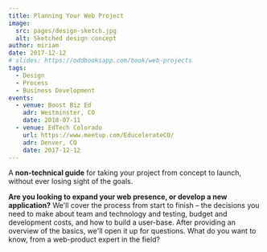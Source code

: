 ```yaml
---
title: Planning Your Web Project
image:
  src: pages/design-sketch.jpg
  alt: Sketched design concept
author: miriam
date: 2017-12-12
# slides: https://oddbooksapp.com/book/web-projects
tags:
  - Design
  - Process
  - Business Development
events:
  - venue: Boost Biz Ed
    adr: Westminster, CO
    date: 2018-07-11
  - venue: EdTech Colorado
    url: https://www.meetup.com/EducelerateCO/
    adr: Denver, CO
    date: 2017-12-12
---
```


A **non-technical guide**
for taking your project from concept to launch,
without ever losing sight of the goals.

**Are you looking to expand your web presence,
or develop a new application?**
We'll cover the process from start to finish –
the decisions you need to make
about team and technology and testing,
budget and development costs,
and how to build a user-base.
After providing an overview of the basics,
we'll open it up for questions.
What do you want to know,
from a web-product expert in the field?
